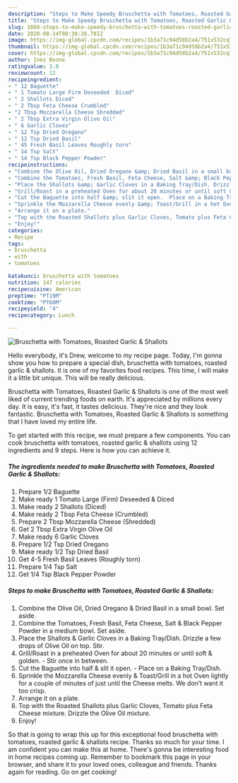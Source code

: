 ```yaml
---
description: "Steps to Make Speedy Bruschetta with Tomatoes, Roasted Garlic &amp;amp; Shallots"
title: "Steps to Make Speedy Bruschetta with Tomatoes, Roasted Garlic &amp;amp; Shallots"
slug: 1668-steps-to-make-speedy-bruschetta-with-tomatoes-roasted-garlic-and-amp-shallots
date: 2020-08-14T08:38:26.781Z
image: https://img-global.cpcdn.com/recipes/1b3a71c94d58b2a4/751x532cq70/bruschetta-with-tomatoes-roasted-garlic-shallots-recipe-main-photo.jpg
thumbnail: https://img-global.cpcdn.com/recipes/1b3a71c94d58b2a4/751x532cq70/bruschetta-with-tomatoes-roasted-garlic-shallots-recipe-main-photo.jpg
cover: https://img-global.cpcdn.com/recipes/1b3a71c94d58b2a4/751x532cq70/bruschetta-with-tomatoes-roasted-garlic-shallots-recipe-main-photo.jpg
author: Inez Boone
ratingvalue: 3.8
reviewcount: 12
recipeingredient:
- " 12 Baguette"
- " 1 Tomato Large Firm Deseeded  Diced"
- " 2 Shallots Diced"
- " 2 Tbsp Feta Cheese Crumbled"
- "2 Tbsp Mozzarella Cheese Shredded"
- " 2 Tbsp Extra Virgin Olive Oil"
- " 6 Garlic Cloves"
- " 12 Tsp Dried Oregano"
- " 12 Tsp Dried Basil"
- " 45 Fresh Basil Leaves Roughly torn"
- " 14 Tsp Salt"
- " 14 Tsp Black Pepper Powder"
recipeinstructions:
- "Combine the Olive Oil, Dried Oregano &amp; Dried Basil in a small bowl. Set aside."
- "Combine the Tomatoes, Fresh Basil, Feta Cheese, Salt &amp; Black Pepper Powder in a medium bowl. Set aside."
- "Place the Shallots &amp; Garlic Cloves in a Baking Tray/Dish. Drizzle a few drops of Olive Oil on top. Stir."
- "Grill/Roast in a preheated Oven for about 20 minutes or until soft &amp; golden.  Stir once in between."
- "Cut the Baguette into half &amp; slit it open.  Place on a Baking Tray/Dish."
- "Sprinkle the Mozzarella Cheese evenly &amp; Toast/Grill in a hot Oven lightly for a couple of minutes of just until the Cheese melts. We don’t want it too crisp."
- "Arrange it on a plate."
- "Top with the Roasted Shallots plus Garlic Cloves, Tomato plus Feta Cheese mixture. Drizzle the Olive Oil mixture."
- "Enjoy!"
categories:
- Recipe
tags:
- bruschetta
- with
- tomatoes

katakunci: bruschetta with tomatoes 
nutrition: 147 calories
recipecuisine: American
preptime: "PT19M"
cooktime: "PT60M"
recipeyield: "4"
recipecategory: Lunch

---
```



![Bruschetta with Tomatoes, Roasted Garlic &amp; Shallots](https://img-global.cpcdn.com/recipes/1b3a71c94d58b2a4/751x532cq70/bruschetta-with-tomatoes-roasted-garlic-shallots-recipe-main-photo.jpg)

Hello everybody, it's Drew, welcome to my recipe page. Today, I'm gonna show you how to prepare a special dish, bruschetta with tomatoes, roasted garlic &amp; shallots. It is one of my favorites food recipes. This time, I will make it a little bit unique. This will be really delicious.



Bruschetta with Tomatoes, Roasted Garlic &amp; Shallots is one of the most well liked of current trending foods on earth. It's appreciated by millions every day. It is easy, it's fast, it tastes delicious. They're nice and they look fantastic. Bruschetta with Tomatoes, Roasted Garlic &amp; Shallots is something that I have loved my entire life.


To get started with this recipe, we must prepare a few components. You can cook bruschetta with tomatoes, roasted garlic &amp; shallots using 12 ingredients and 9 steps. Here is how you can achieve it.

<!--inarticleads1-->

##### The ingredients needed to make Bruschetta with Tomatoes, Roasted Garlic &amp; Shallots:

1. Prepare  1/2 Baguette
1. Make ready  1 Tomato Large (Firm) Deseeded &amp; Diced
1. Make ready  2 Shallots (Diced)
1. Make ready  2 Tbsp Feta Cheese (Crumbled)
1. Prepare 2 Tbsp Mozzarella Cheese (Shredded)
1. Get  2 Tbsp Extra Virgin Olive Oil
1. Make ready  6 Garlic Cloves
1. Prepare  1/2 Tsp Dried Oregano
1. Make ready  1/2 Tsp Dried Basil
1. Get  4-5 Fresh Basil Leaves (Roughly torn)
1. Prepare  1/4 Tsp Salt
1. Get  1/4 Tsp Black Pepper Powder




<!--inarticleads2-->

##### Steps to make Bruschetta with Tomatoes, Roasted Garlic &amp; Shallots:

1. Combine the Olive Oil, Dried Oregano &amp; Dried Basil in a small bowl. Set aside.
1. Combine the Tomatoes, Fresh Basil, Feta Cheese, Salt &amp; Black Pepper Powder in a medium bowl. Set aside.
1. Place the Shallots &amp; Garlic Cloves in a Baking Tray/Dish. Drizzle a few drops of Olive Oil on top. Stir.
1. Grill/Roast in a preheated Oven for about 20 minutes or until soft &amp; golden.  - Stir once in between.
1. Cut the Baguette into half &amp; slit it open.  - Place on a Baking Tray/Dish.
1. Sprinkle the Mozzarella Cheese evenly &amp; Toast/Grill in a hot Oven lightly for a couple of minutes of just until the Cheese melts. We don’t want it too crisp.
1. Arrange it on a plate.
1. Top with the Roasted Shallots plus Garlic Cloves, Tomato plus Feta Cheese mixture. Drizzle the Olive Oil mixture.
1. Enjoy!




So that is going to wrap this up for this exceptional food bruschetta with tomatoes, roasted garlic &amp; shallots recipe. Thanks so much for your time. I am confident you can make this at home. There's gonna be interesting food in home recipes coming up. Remember to bookmark this page in your browser, and share it to your loved ones, colleague and friends. Thanks again for reading. Go on get cooking!
